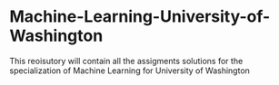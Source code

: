 # Machine-Learning-University-of-Washington
This reoisutory will contain all the assigments solutions for the specialization of Machine Learning for University of Washington
